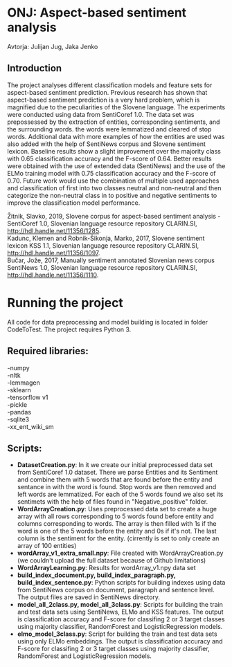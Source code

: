 # ONJ: Aspect-based sentiment analysis
Avtorja: Julijan Jug, Jaka Jenko

## Introduction
The project analyses different classification models and feature sets for aspect-based sentiment prediction. Previous research has shown that aspect-based sentiment prediction is a very hard problem, which is magnified due to the peculiarities of the Slovene language.
The experiments were conducted using data from SentiCoref 1.0. The data set was prepossessed by the extraction of entities, corresponding sentiments, and the surrounding words. the words were lemmatized and cleared of stop words. Additional data with more examples of how the entities are used was also added with the help of SentiNews corpus and Slovene sentiment lexicon.
Baseline results show a slight improvement over the majority class with 0.65 classification accuracy and the F-score of 0.64. Better results were obtained with the use of extended data (SentiNews) and the use of the ELMo training model with 0.75 classification accuracy and the F-score of 0.70.
Future work would use the combination of multiple used approaches and classification of first into two classes neutral and non-neutral and then categorize the non-neutral class in to positive and negative sentiments to improve the classification model performance.

Žitnik, Slavko, 2019, Slovene corpus for aspect-based sentiment analysis - SentiCoref 1.0, Slovenian language resource repository CLARIN.SI, http://hdl.handle.net/11356/1285.  
Kadunc, Klemen and Robnik-Šikonja, Marko, 2017, Slovene sentiment lexicon KSS 1.1, Slovenian language resource repository CLARIN.SI, http://hdl.handle.net/11356/1097.  
Bučar, Jože, 2017, Manually sentiment annotated Slovenian news corpus SentiNews 1.0, Slovenian language resource repository CLARIN.SI, http://hdl.handle.net/11356/1110.  


# Running the project  
All code for data preprocessing and model building is located in folder CodeToTest. The project requires Python 3.

## Required libraries:
-numpy  
-nltk  
-lemmagen  
-sklearn  
-tensorflow v1  
-pickle  
-pandas  
-sqlite3  
-xx_ent_wiki_sm  

## Scripts:
- **DatasetCreation.py**: In it we create our initial preprocessed data set from SentiCoref 1.0 dataset. There we parse
Entities and its Sentiment and combine them with 5 words that are found before the entity and sentance in with the word
is found. Stop words are then removed and left words are lemmatized. For each of the 5 words found we also set its
sentimets  with the help of files found in "Negative_positive" folder.  
- **WordArrayCreation.py**: Uses preprocessed data set to create a huge array with all rows corresponding to 5 words found
before entity and columns corresponding to words. The array is then filled with 1s if the word is one of the 5 words
before the entity and 0s if it's not. The last column is the sentiment for the entity. (cirrently is set to only create
an array of 100 entities)  
- **wordArray_v1_extra_small.npy**: File created with WordArrayCreation.py  (we couldn't upload the 
full dataset because of Github limitations)  
- **WordArrayLearning.py**: Results for wordArray_v1.npy data set
- **build_index_document.py, build_index_paragraph.py, build_index_sentence.py**: Python scripts for building indexes using data from SentiNews corpus on document, paragraph and sentence level. The output files are saved in SentiNews directory.
- **model_all_2class.py, model_all_3class.py**: Scripts for building the train and test data sets using SentiNews, ELMo and KSS features. The output is classification accuracy and F-score for classifing 2 or 3 target classes using majority classifier, RandomForest and LogisticRegression models.
- **elmo_model_3class.py**: Script for building the train and test data sets using only ELMo embeddings. The output is classification accuracy and F-score for classifing 2 or 3 target classes using majority classifier, RandomForest and LogisticRegression models.
